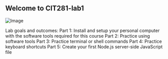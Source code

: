 ## Welcome to CIT281-lab1
![Image](https://images.pexels.com/photos/577585/pexels-photo-577585.jpeg?auto=compress&cs=tinysrgb&dpr=2&h=750&w=1260)

Lab goals and outcomes:
Part 1: Install and setup your personal computer with the software tools required for this course 
Part 2: Practice using software tools 
Part 3: Practice terminal or shell commands 
Part 4: Practice keyboard shortcuts 
Part 5: Create your first Node.js server-side JavaScript file

